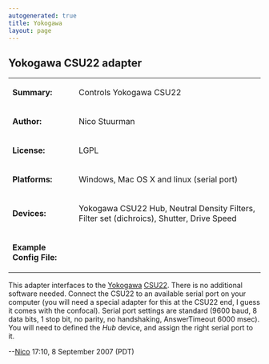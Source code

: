 ```yaml
---
autogenerated: true
title: Yokogawa
layout: page
---
```


## Yokogawa CSU22 adapter

<table>
<tr>
<td markdown="1">

**Summary:**

</td>
<td markdown="1">

Controls Yokogawa CSU22

</td>
</tr>
<tr>
<td markdown="1">

**Author:**

</td>
<td markdown="1">

Nico Stuurman

</td>
</tr>
<tr>
<td markdown="1">

**License:**

</td>
<td markdown="1">

LGPL

</td>
</tr>
<tr>
<td markdown="1">

**Platforms:**

</td>
<td markdown="1">

Windows, Mac OS X and linux (serial port)

</td>
</tr>
<tr>
<td markdown="1">

**Devices:**

</td>
<td markdown="1">

Yokogawa CSU22 Hub, Neutral Density Filters, Filter set (dichroics),
Shutter, Drive Speed

</td>
</tr>
<tr>
<td markdown="1">

**Example Config File:**

</td>
<td markdown="1">
</td>
</tr>
</table>

This adapter interfaces to the [Yokogawa](http://www.yokogawa.co.jp)
[CSU22](http://www.yokogawa.co.jp/SCANNER/english/products/csu22e.html).
There is no additional software needed. Connect the CSU22 to an
available serial port on your computer (you will need a special adapter
for this at the CSU22 end, I guess it comes with the confocal). Serial
port settings are standard (9600 baud, 8 data bits, 1 stop bit, no
parity, no handshaking, AnswerTimeout 6000 msec). You will need to
defined the *Hub* device, and assign the right serial port to it.

--[Nico](/users/Nico "wikilink") 17:10, 8 September 2007 (PDT)


